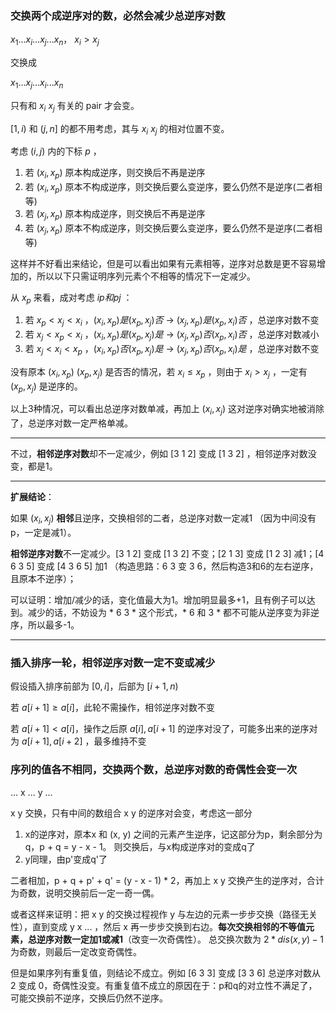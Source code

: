 ### 交换两个成逆序对的数，必然会减少总逆序对数
$x_1 ... x_i ... x_j ... x_n，\ x_i > x_j$

交换成

$x_1 ... x_j ... x_i ... x_n$

只有和 $x_i \ x_j$ 有关的 pair 才会变。

$[1, i)$ 和 $(j, n]$ 的都不用考虑，其与 $x_i \ x_j$ 的相对位置不变。

考虑 $(i, j)$ 内的下标 $p$ ，

1. 若 $(x_i, x_p)$ 原本构成逆序，则交换后不再是逆序
2. 若 $(x_i, x_p)$ 原本不构成逆序，则交换后要么变逆序，要么仍然不是逆序(二者相等)
3. 若 $(x_j, x_p)$ 原本构成逆序，则交换后不再是逆序
4. 若 $(x_j, x_p)$ 原本不构成逆序，则交换后要么变逆序，要么仍然不是逆序(二者相等)

这样并不好看出来结论，但是可以看出如果有元素相等，逆序对总数是更不容易增加的，所以以下只需证明序列元素个不相等的情况下一定减少。

从 $x_p$ 来看，成对考虑 $ip 和 pj$ ：

1. 若 $x_p < x_j < x_i$ ，$(x_i, x_p)是 (x_p, x_j)否$ -> $(x_j, x_p)是 (x_p, x_i)否$ ，总逆序对数不变
2. 若 $x_j < x_p < x_i$ ，$(x_i, x_p)是 (x_p, x_j)是$ -> $(x_j, x_p)否 (x_p, x_i)否$ ，总逆序对数减小
3. 若 $x_j < x_i < x_p$ ，$(x_i, x_p)否 (x_p, x_j)是$ -> $(x_j, x_p)否 (x_p, x_i)是$ ，总逆序对数不变

没有原本 $(x_i, x_p) \ (x_p, x_j)$ 是否否的情况，若 $x_i \le x_p$ ，则由于 $x_i > x_j$ ，一定有 $(x_p, x_j)$ 是逆序的。

以上3种情况，可以看出总逆序对数单减，再加上 $(x_i, x_j)$ 这对逆序对确实地被消除了，总逆序对数一定严格单减。

---

不过，**相邻逆序对数**却不一定减少，例如 [3 1 2] 变成 [1 3 2] ，相邻逆序对数没变，都是1。

---

**扩展结论**：

如果 $(x_i, x_j)$ **相邻**且逆序，交换相邻的二者，总逆序对数一定减1 （因为中间没有p，一定是减1）。

**相邻逆序对数**不一定减少。[3 1 2] 变成 [1 3 2] 不变；[2 1 3] 变成 [1 2 3] 减1；[4 6 3 5] 变成 [4 3 6 5] 加1 （构造思路：6 3 变 3 6，然后构造3和6的左右逆序，且原本不逆序）；

可以证明：增加/减少的话，变化值最大为1。增加明显最多+1，且有例子可以达到。减少的话，不妨设为 * 6 3 * 这个形式，* 6 和 3 * 都不可能从逆序变为非逆序，所以最多-1。

---

### 插入排序一轮，相邻逆序对数一定不变或减少

假设插入排序前部为 $[0, i]$，后部为 $[i+1, n)$

若 $a[i + 1] \ge a[i]$，此轮不需操作，相邻逆序对数不变

若 $a[i + 1] < a[i]$，操作之后原 $a[i], a[i + 1]$ 的逆序对没了，可能多出来的逆序对为 $a[i+1], a[i+2]$ ，最多维持不变

### 序列的值各不相同，交换两个数，总逆序对数的奇偶性会变一次

... x ... y ...

x y 交换，只有中间的数组合 x y 的逆序对会变，考虑这一部分

1. x的逆序对，原本x 和 (x, y) 之间的元素产生逆序，记这部分为p，剩余部分为q，p + q = y - x - 1。 则交换后，与x构成逆序对的变成q了
2. y同理，由p'变成q'了

二者相加，p + q + p' + q' = (y - x - 1) * 2，再加上 x y 交换产生的逆序对，合计为奇数，说明交换前后一定一奇一偶。

或者这样来证明：把 x y 的交换过程视作 y 与左边的元素一步步交换（路径无关性），直到变成 y x ... ，然后 x 再一步步交换到右边。**每次交换相邻的不等值元素，总逆序对数一定加1或减1**（改变一次奇偶性）。 总交换次数为 $2 * dis(x, y) - 1$ 为奇数，则最后一定改变奇偶性。

但是如果序列有重复值，则结论不成立。例如 [6 3 3] 变成 [3 3 6] 总逆序对数从 2 变成 0，奇偶性没变。有重复值不成立的原因在于：p和q的对立性不满足了，可能交换前不逆序，交换后仍然不逆序。